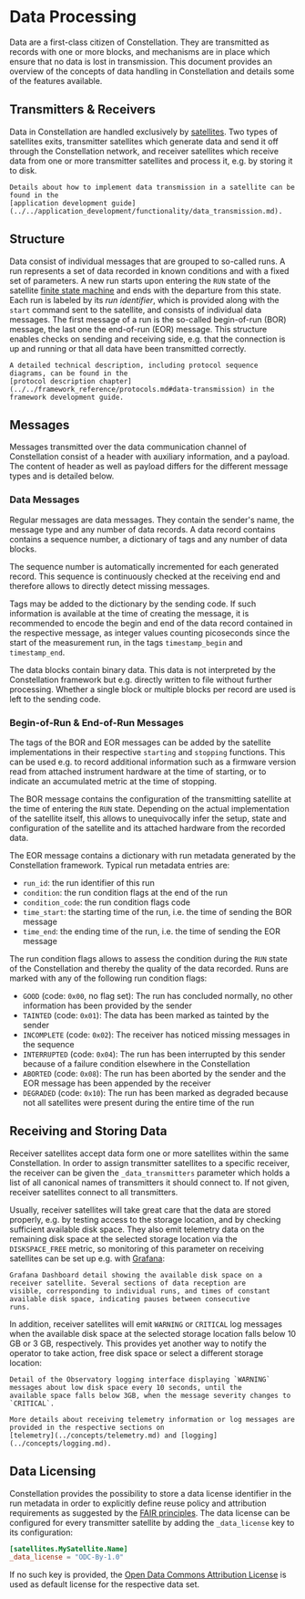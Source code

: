 # Data Processing

Data are a first-class citizen of Constellation. They are transmitted as records with one or more blocks, and mechanisms
are in place which ensure that no data is lost in transmission.
This document provides an overview of the concepts of data handling in Constellation and details some of the features
available.

## Transmitters & Receivers

Data in Constellation are handled exclusively by [satellites](./satellite.md).
Two types of satellites exits, transmitter satellites which generate data and send it off through the Constellation network,
and receiver satellites which receive data from one or more transmitter satellites and process it, e.g. by storing it to
disk.

```{seealso}
Details about how to implement data transmission in a satellite can be found in the
[application development guide](../../application_development/functionality/data_transmission.md).
```

## Structure

Data consist of individual messages that are grouped to so-called runs. A run represents a set of data recorded in known
conditions and with a fixed set of parameters.
A new run starts upon entering the `RUN` state of the satellite [finite state machine](./satellite.md#the-finite-state-machine)
and ends with the departure from this state.
Each run is labeled by its _run identifier_, which is provided along with the `start` command sent to the satellite, and
consists of individual data messages.
The first message of a run is the so-called begin-of-run (BOR) message, the last one the end-of-run (EOR) message.
This structure enables checks on sending and receiving side, e.g. that the connection is up and running or that all data have
been transmitted correctly.

```{seealso}
A detailed technical description, including protocol sequence diagrams, can be found in the
[protocol description chapter](../../framework_reference/protocols.md#data-transmission) in the framework development guide.
```

## Messages

Messages transmitted over the data communication channel of Constellation consist of a header with auxiliary information, and
a payload. The content of header as well as payload differs for the different message types and is detailed below.

### Data Messages

Regular messages are data messages. They contain the sender's name, the message type and any number of data records.
A data record contains contains a sequence number, a dictionary of tags and any number of data blocks.

The sequence number is automatically incremented for each generated record. This sequence is continuously checked at the
receiving end and therefore allows to directly detect missing messages.

Tags may be added to the dictionary by the sending code. If such information is available at the time of creating the
message, it is recommended to encode the begin and end of the data record contained in the respective message, as integer
values counting picoseconds since the start of the measurement run, in the tags `timestamp_begin` and `timestamp_end`.

The data blocks contain binary data. This data is not interpreted by the Constellation framework but e.g. directly written
to file without further processing. Whether a single block or multiple blocks per record are used is left to the sending
code.

### Begin-of-Run & End-of-Run Messages

The tags of the BOR and EOR messages can be added by the satellite implementations in their respective `starting` and
`stopping` functions. This can be used e.g. to record additional information such as a firmware version read from attached
instrument hardware at the time of starting, or to indicate an accumulated metric at the time of stopping.

The BOR message contains the configuration of the transmitting satellite at the time of entering the `RUN` state.
Depending on the actual implementation of the satellite itself, this allows to unequivocally infer the setup, state
and configuration of the satellite and its attached hardware from the recorded data.

The EOR message contains a dictionary with run metadata generated by the Constellation framework.
Typical run metadata entries are:

* `run_id`: the run identifier of this run
* `condition`: the run condition flags at the end of the run
* `condition_code`: the run condition flags code
* `time_start`: the starting time of the run, i.e. the time of sending the BOR message
* `time_end`: the ending time of the run, i.e. the time of sending the EOR message

The run condition flags allows to assess the condition during the `RUN` state of the Constellation and thereby the quality of
the data recorded. Runs are marked with any of the following run condition flags:

* `GOOD` (code: `0x00`, no flag set): The run has concluded normally, no other information has been provided by the sender
* `TAINTED` (code: `0x01`): The data has been marked as tainted by the sender
* `INCOMPLETE` (code: `0x02`): The receiver has noticed missing messages in the sequence
* `INTERRUPTED` (code: `0x04`): The run has been interrupted by this sender because of a failure condition elsewhere in the Constellation
* `ABORTED` (code: `0x08`): The run has been aborted by the sender and the EOR message has been appended by the receiver
* `DEGRADED` (code: `0x10`): The run has been marked as degraded because not all satellites were present during the entire time of the run


## Receiving and Storing Data

Receiver satellites accept data form one or more satellites within the same Constellation. In order to assign transmitter
satellites to a specific receiver, the receiver can be given the `_data_transmitters` parameter which holds a list of all
canonical names of transmitters it should connect to. If not given, receiver satellites connect to all transmitters.

Usually, receiver satellites will take great care that the data are stored properly, e.g. by testing access to the storage
location, and by checking sufficient available disk space. They also emit telemetry data on the remaining disk space at the
selected storage location via the `DISKSPACE_FREE` metric, so monitoring of this parameter on receiving satellites can be
set up e.g. with [Grafana](../howtos/setup_influxdb_grafana.md):

```{figure} diskspace_grafana.png
Grafana Dashboard detail showing the available disk space on a receiver satellite. Several sections of data reception are
visible, corresponding to individual runs, and times of constant available disk space, indicating pauses between consecutive
runs.
```

In addition, receiver satellites will emit `WARNING` or `CRITICAL` log messages when the available disk space at the
selected storage location falls below 10 GB or 3 GB, respectively. This provides yet another way to notify the operator to
take action, free disk space or select a different storage location:

```{figure} diskspace_observatory.png
Detail of the Observatory logging interface displaying `WARNING` messages about low disk space every 10 seconds, until the
available space falls below 3GB, when the message severity changes to `CRITICAL`.
```

```{seealso}
More details about receiving telemetry information or log messages are provided in the respective sections on
[telemetry](../concepts/telemetry.md) and [logging](../concepts/logging.md).
```

## Data Licensing

Constellation provides the possibility to store a data license identifier in the run metadata in order to explicitly
define reuse policy and attribution requirements as suggested by the [FAIR principles](https://www.go-fair.org/fair-principles/).
The data license can be configured for every transmitter satellite by adding the `_data_license` key to its configuration:

```toml
[satellites.MySatellite.Name]
_data_license = "ODC-By-1.0"
```

If no such key is provided, the [Open Data Commons Attribution License](https://opendatacommons.org/licenses/by/) is used as
default license for the respective data set.
